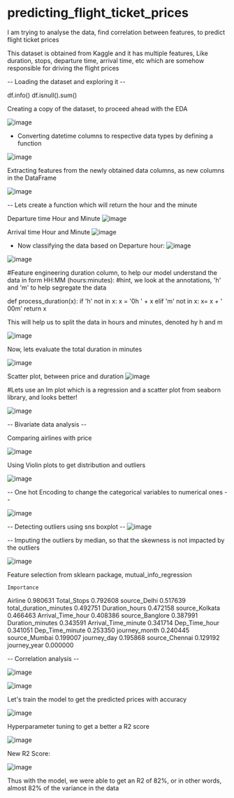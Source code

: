 # predicting_flight_ticket_prices
I am trying to analyse the data, find correlation between features, to predict flight ticket prices

This dataset is obtained from Kaggle and it has multiple features, Like duration, stops, departure time, arrival time, etc which are somehow responsible for driving the flight prices

-- Loading the dataset and exploring it --

df.info()
df.isnull().sum()

Creating a copy of the dataset, to proceed ahead with the EDA

![image](https://user-images.githubusercontent.com/77953290/229447523-8c35ed1f-b439-443d-94ad-30dc92fbec8d.png)

- Converting datetime columns to respective data types by defining a function

![image](https://user-images.githubusercontent.com/77953290/229447742-e2986c80-5af1-48e2-a53c-b17f776a77b1.png)

Extracting features from the newly obtained data columns, as new columns in the DataFrame

![image](https://user-images.githubusercontent.com/77953290/229448034-eda00460-e76c-4d80-b4a8-98c60a77a12b.png)

-- Lets create a function which will return the hour and the minute

Departure time Hour and Minute
![image](https://user-images.githubusercontent.com/77953290/229448371-d4f78bf0-41f7-4d5d-a476-5fe7b2813ae2.png)


Arrival time Hour and Minute
![image](https://user-images.githubusercontent.com/77953290/229448591-0989c870-e2d9-42fe-8184-8c784c76e5fc.png)

- Now classifying the data based on Departure hour:
![image](https://user-images.githubusercontent.com/77953290/229449068-a3349c88-1751-46c5-b166-29e5be11ba46.png)

![image](https://user-images.githubusercontent.com/77953290/229449256-7be771bf-ec17-4f53-823a-7ff0eab1ce0a.png)

#Feature engineering duration column, to help our model understand the data in form HH:MM (hours:minutes):
#hint, we look at the annotations, 'h' and 'm' to help segregate the data

def process_duration(x):
    if 'h' not in x:
        x = '0h ' + x
    elif 'm' not in x:
        x= x + ' 00m'
    return x
    
This will help us to split the data in hours and minutes, denoted hy h and m

![image](https://user-images.githubusercontent.com/77953290/229450000-8dd80dcc-340f-41b7-8604-4bb6ae9113ee.png)

Now, lets evaluate the total duration in minutes

![image](https://user-images.githubusercontent.com/77953290/229450185-1f73d0fc-2310-4740-86a9-26bd6a9166ea.png)

Scatter plot, between price and duration
![image](https://user-images.githubusercontent.com/77953290/229450251-5f4a526f-a3f3-49a6-9836-688e85204f7c.png)


#Lets use an lm plot which is a regression and a scatter plot from seaborn library, and looks better!

![image](https://user-images.githubusercontent.com/77953290/229450476-babaa2d9-e28c-46fb-8c7a-fe8057cf1753.png)

-- Bivariate data analysis --

Comparing airlines with price

![image](https://user-images.githubusercontent.com/77953290/229465721-5a8cf96f-00c3-4b87-86b1-cb43fb663c97.png)


Using Violin plots to get distribution and outliers 

![image](https://user-images.githubusercontent.com/77953290/229465853-fdd6e194-b1c0-4338-9126-67e2669de2c5.png)

-- One hot Encoding to change the categorical variables to numerical ones -- 

![image](https://user-images.githubusercontent.com/77953290/229466047-97b52491-b85d-4046-8bd5-a9645a1ee830.png)


-- Detecting outliers using sns boxplot --
![image](https://user-images.githubusercontent.com/77953290/229466255-f9b2db61-b430-4b36-8628-49b8d811741e.png)

-- Imputing the outliers by median, so that the skewness is not impacted by the outliers

![image](https://user-images.githubusercontent.com/77953290/229466484-a7df89e4-3105-4a3c-8c40-4d8abfc097cc.png)


Feature selection from sklearn package, mutual_info_regression

	Importance
Airline	0.980631
Total_Stops	0.792608
source_Delhi	0.517639
total_duration_minutes	0.492751
Duration_hours	0.472158
source_Kolkata	0.466463
Arrival_Time_hour	0.408386
source_Banglore	0.387991
Duration_minutes	0.343591
Arrival_Time_minute	0.341714
Dep_Time_hour	0.341051
Dep_Time_minute	0.253350
journey_month	0.240445
source_Mumbai	0.199007
journey_day	0.195868
source_Chennai	0.129192
journey_year	0.000000

-- Correlation analysis --

![image](https://user-images.githubusercontent.com/77953290/229466768-8dc94d21-5181-4320-b7ff-0dc34ff836f6.png)


![image](https://user-images.githubusercontent.com/77953290/229466847-1f15217a-de8f-4f47-a87b-5b30a19e312e.png)


Let's train the model to get the predicted prices with accuracy

![image](https://user-images.githubusercontent.com/77953290/229467050-0834bb0e-3ca3-4810-89a0-f1cb35901199.png)


Hyperparameter tuning to get a better a R2 score 

![image](https://user-images.githubusercontent.com/77953290/229467229-8a879dfb-bc39-4a49-8d5a-7238515fe05f.png)


New R2 Score:

![image](https://user-images.githubusercontent.com/77953290/229467302-fc80f090-71c0-45e7-ae10-736c752cda79.png)


Thus with the model, we were able to get an R2 of 82%, or in other words, almost 82% of the variance in the data


